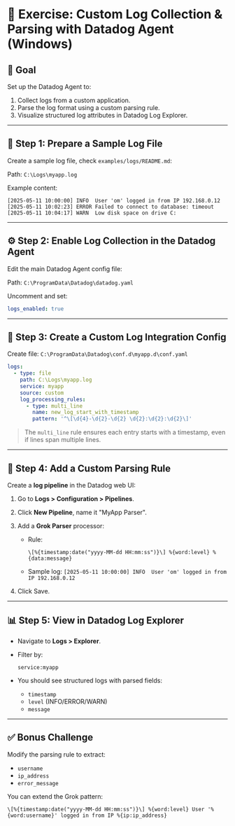 # 🧪 **Exercise: Custom Log Collection & Parsing with Datadog Agent (Windows)**

## 🎯 **Goal**

Set up the Datadog Agent to:

1. Collect logs from a custom application.
2. Parse the log format using a custom parsing rule.
3. Visualize structured log attributes in Datadog Log Explorer.

---

## 📁 **Step 1: Prepare a Sample Log File**

Create a sample log file, check `examples/logs/README.md`:

Path: `C:\Logs\myapp.log`

Example content:

```
[2025-05-11 10:00:00] INFO  User 'om' logged in from IP 192.168.0.12
[2025-05-11 10:02:23] ERROR Failed to connect to database: timeout
[2025-05-11 10:04:17] WARN  Low disk space on drive C:
```

---

## ⚙️ **Step 2: Enable Log Collection in the Datadog Agent**

Edit the main Datadog Agent config file:

Path: `C:\ProgramData\Datadog\datadog.yaml`

Uncomment and set:

```yaml
logs_enabled: true
```

---

## 📘 **Step 3: Create a Custom Log Integration Config**

Create file:
`C:\ProgramData\Datadog\conf.d\myapp.d\conf.yaml`

```yaml
logs:
  - type: file
    path: C:\Logs\myapp.log
    service: myapp
    source: custom
    log_processing_rules:
      - type: multi_line
        name: new_log_start_with_timestamp
        pattern: '^\[\d{4}-\d{2}-\d{2} \d{2}:\d{2}:\d{2}\]'
```

> The `multi_line` rule ensures each entry starts with a timestamp, even if lines span multiple lines.

---

## 🧪 **Step 4: Add a Custom Parsing Rule**

Create a **log pipeline** in the Datadog web UI:

1. Go to **Logs > Configuration > Pipelines**.

2. Click **New Pipeline**, name it "MyApp Parser".

3. Add a **Grok Parser** processor:

   * Rule:

     ```
     \[%{timestamp:date("yyyy-MM-dd HH:mm:ss")}\] %{word:level} %{data:message}
     ```
   * Sample log:
     `[2025-05-11 10:00:00] INFO  User 'om' logged in from IP 192.168.0.12`

4. Click Save.

---

## 📊 **Step 5: View in Datadog Log Explorer**

* Navigate to **Logs > Explorer**.
* Filter by:

  ```
  service:myapp
  ```
* You should see structured logs with parsed fields:

  * `timestamp`
  * `level` (INFO/ERROR/WARN)
  * `message`

---

## ✅ **Bonus Challenge**

Modify the parsing rule to extract:

* `username`
* `ip_address`
* `error_message`

You can extend the Grok pattern:

```grok
\[%{timestamp:date("yyyy-MM-dd HH:mm:ss")}\] %{word:level} User '%{word:username}' logged in from IP %{ip:ip_address}
```
